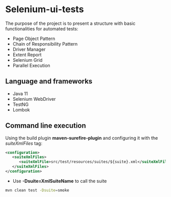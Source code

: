 # Selenium-ui-tests

The purpose of the project is to present a structure with basic functionalities for automated tests:

* Page Object Pattern
* Chain of Responsibility Pattern
* Driver Manager
* Extent Report
* Selenium Grid
* Parallel Execution

## Language and frameworks

* Java 11
* Selenium WebDriver
* TestNG
* Lombok

## Command line execution

Using the build plugin **maven-surefire-plugin** and configuring it with the _suiteXmlFiles_ tag:

```xml
<configuration>
   <suiteXmlFiles>
      <suiteXmlFile>src/test/resources/suites/${suite}.xml</suiteXmlFile>
   </suiteXmlFiles>
</configuration>
```

* Use **-Dsuite=XmlSuiteName** to call the suite

````bash
mvn clean test -Dsuite=smoke
````